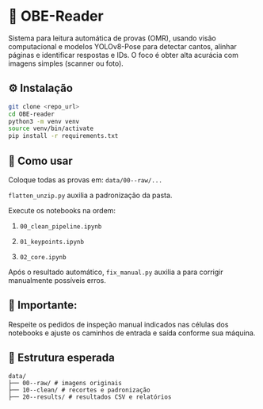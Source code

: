 # 🧠 OBE-Reader

Sistema para leitura automática de provas (OMR), usando visão computacional e modelos YOLOv8-Pose para detectar cantos, alinhar páginas e identificar respostas e IDs.
O foco é obter alta acurácia com imagens simples (scanner ou foto).

## ⚙️ Instalação

```bash
git clone <repo_url>
cd OBE-reader
python3 -m venv venv
source venv/bin/activate
pip install -r requirements.txt
```

## 🚀 Como usar

Coloque todas as provas em:
`data/00--raw/...`

`flatten_unzip.py` auxilia a padronização da pasta.

Execute os notebooks na ordem:

1. `00_clean_pipeline.ipynb`

2. `01_keypoints.ipynb`

3. `02_core.ipynb`

Após o resultado automático, `fix_manual.py`
auxilia a para corrigir manualmente possíveis erros.


## 📝 Importante:
Respeite os pedidos de inspeção manual indicados nas células dos notebooks
e ajuste os caminhos de entrada e saída conforme sua máquina.

## 📂 Estrutura esperada

```prompt
data/
├── 00--raw/ # imagens originais
├── 10--clean/ # recortes e padronização
├── 20--results/ # resultados CSV e relatórios
```


